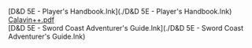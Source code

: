 [D&D 5E - Player's Handbook.lnk](./D&D 5E - Player's Handbook.lnk)  
[Calavin++.pdf](https://media.githubusercontent.com/media/MKutay/cdn/main/./dnd/5e/Charaters/Calavin/Calavin++.pdf)  
[D&D 5E - Sword Coast Adventurer's Guide.lnk](./D&D 5E - Sword Coast Adventurer's Guide.lnk)  
